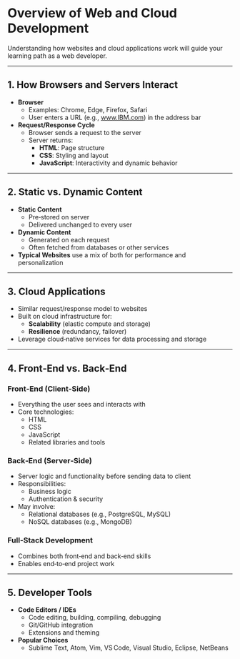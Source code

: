 # Overview of Web and Cloud Development

Understanding how websites and cloud applications work will guide your learning path as a web developer.

---

## **1. How Browsers and Servers Interact**

- **Browser**
    - Examples: Chrome, Edge, Firefox, Safari
    - User enters a URL (e.g., www.IBM.com) in the address bar
- **Request/Response Cycle**
    - Browser sends a request to the server
    - Server returns:
        - **HTML**: Page structure
        - **CSS**: Styling and layout
        - **JavaScript**: Interactivity and dynamic behavior

---

## **2. Static vs. Dynamic Content**

- **Static Content**
    - Pre‑stored on server
    - Delivered unchanged to every user
- **Dynamic Content**
    - Generated on each request
    - Often fetched from databases or other services
- **Typical Websites** use a mix of both for performance and personalization

---

## **3. Cloud Applications**

- Similar request/response model to websites
- Built on cloud infrastructure for:
    - **Scalability** (elastic compute and storage)
    - **Resilience** (redundancy, failover)
- Leverage cloud‑native services for data processing and storage

---

## **4. Front‑End vs. Back‑End**

### **Front‑End (Client‑Side)**

- Everything the user sees and interacts with
- Core technologies:
    - HTML
    - CSS
    - JavaScript
    - Related libraries and tools

### **Back‑End (Server‑Side)**

- Server logic and functionality before sending data to client
- Responsibilities:
    - Business logic
    - Authentication & security
- May involve:
    - Relational databases (e.g., PostgreSQL, MySQL)
    - NoSQL databases (e.g., MongoDB)

### **Full‑Stack Development**

- Combines both front‑end and back‑end skills
- Enables end‑to‑end project work

---

## **5. Developer Tools**

- **Code Editors / IDEs**
    - Code editing, building, compiling, debugging
    - Git/GitHub integration
    - Extensions and theming
- **Popular Choices**
    - Sublime Text, Atom, Vim, VS Code, Visual Studio, Eclipse, NetBeans